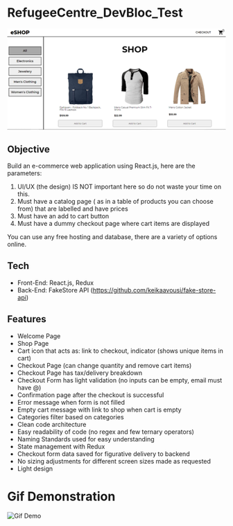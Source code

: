 # RefugeeCentre_DevBloc_Test

<img src="./assets/pic1.png" style="width:640px">

## Objective

Build an e-commerce web application using React.js, here are the parameters:

1.  UI/UX (the design) IS NOT important here so do not waste your time on this.
2.  Must have a catalog page ( as in a table of products you can choose from) that are labelled and have prices
3.  Must have an add to cart button
4.  Must have a dummy checkout page where cart items are displayed

You can use any free hosting and database, there are a variety of options online.

## Tech

- Front-End: React.js, Redux
- Back-End: FakeStore API (https://github.com/keikaavousi/fake-store-api)

## Features

- Welcome Page
- Shop Page
- Cart icon that acts as: link to checkout, indicator (shows unique items in cart)
- Checkout Page (can change quantity and remove cart items)
- Checkout Page has tax/delivery breakdown
- Checkout Form has light validation (no inputs can be empty, email must have @)
- Confirmation page after the checkout is successful
- Error message when form is not filled
- Empty cart message with link to shop when cart is empty
- Categories filter based on categories
- Clean code architecture
- Easy readability of code (no regex and few ternary operators)
- Naming Standards used for easy understanding
- State management with Redux
- Checkout form data saved for figurative delivery to backend
- No sizing adjustments for different screen sizes made as requested
- Light design

# Gif Demonstration

![Gif Demo](./assets/ecomm-demo1.gif)
